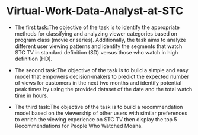 # Virtual-Work-Data-Analyst-at-STC

 - The first task:The objective of the task is to identify the appropriate methods for classifying and analyzing viewer categories based on program class (movie or series). Additionally, the task aims to analyze different user viewing patterns and identify the segments that watch STC TV in standard definition (SD) versus those who watch in high definition (HD).

 - The second task:The objective of the task is to build a simple and easy model that empowers decision-makers to predict the expected number of views for customers in the next two months and identify potential peak times by using the provided dataset of the date and the total watch time in hours.

 - The third task:The objective of the task is to build a recommendation model based on the viewership of other users with similar preferences to enrich the viewing experience on STC TV then display the top 5 Recommendations for People Who Watched Moana.
